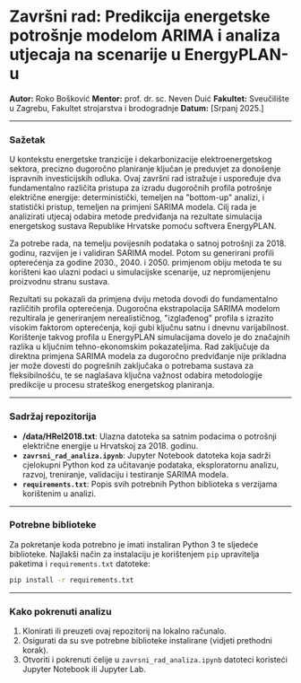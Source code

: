 # Završni rad: Predikcija energetske potrošnje modelom ARIMA i analiza utjecaja na scenarije u EnergyPLAN-u

**Autor:** Roko Bošković
**Mentor:** prof. dr. sc. Neven Duić
**Fakultet:** Sveučilište u Zagrebu, Fakultet strojarstva i brodogradnje
**Datum:** [Srpanj 2025.]

---

### Sažetak

U kontekstu energetske tranzicije i dekarbonizacije elektroenergetskog sektora, precizno dugoročno planiranje ključan je preduvjet za donošenje ispravnih investicijskih odluka. Ovaj završni rad istražuje i uspoređuje dva fundamentalno različita pristupa za izradu dugoročnih profila potrošnje električne energije: deterministički, temeljen na "bottom-up" analizi, i statistički pristup, temeljen na primjeni SARIMA modela. Cilj rada je analizirati utjecaj odabira metode predviđanja na rezultate simulacija energetskog sustava Republike Hrvatske pomoću softvera EnergyPLAN.

Za potrebe rada, na temelju povijesnih podataka o satnoj potrošnji za 2018. godinu, razvijen je i validiran SARIMA model. Potom su generirani profili opterećenja za godine 2030., 2040. i 2050. primjenom obiju metoda te su korišteni kao ulazni podaci u simulacijske scenarije, uz nepromijenjenu proizvodnu stranu sustava.

Rezultati su pokazali da primjena dviju metoda dovodi do fundamentalno različitih profila opterećenja. Dugoročna ekstrapolacija SARIMA modelom rezultirala je generiranjem nerealističnog, "izglađenog" profila s izrazito visokim faktorom opterećenja, koji gubi ključnu satnu i dnevnu varijabilnost. Korištenje takvog profila u EnergyPLAN simulacijama dovelo je do značajnih razlika u ključnim tehno-ekonomskim pokazateljima. Rad zaključuje da direktna primjena SARIMA modela za dugoročno predviđanje nije prikladna jer može dovesti do pogrešnih zaključaka o potrebama sustava za fleksibilnošću, te se naglašava ključna važnost odabira metodologije predikcije u procesu strateškog energetskog planiranja.

---

### Sadržaj repozitorija

*   **/data/HRel2018.txt**: Ulazna datoteka sa satnim podacima o potrošnji električne energije u Hrvatskoj za 2018. godinu.
*   **`zavrsni_rad_analiza.ipynb`**: Jupyter Notebook datoteka koja sadrži cjelokupni Python kod za učitavanje podataka, eksploratornu analizu, razvoj, treniranje, validaciju i testiranje SARIMA modela.
*   **`requirements.txt`**: Popis svih potrebnih Python biblioteka s verzijama korištenim u analizi.

---

### Potrebne biblioteke

Za pokretanje koda potrebno je imati instaliran Python 3 te sljedeće biblioteke. Najlakši način za instalaciju je korištenjem `pip` upravitelja paketima i `requirements.txt` datoteke:

```bash
pip install -r requirements.txt
```

---

### Kako pokrenuti analizu

1.  Klonirati ili preuzeti ovaj repozitorij na lokalno računalo.
2.  Osigurati da su sve potrebne biblioteke instalirane (vidjeti prethodni korak).
3.  Otvoriti i pokrenuti ćelije u `zavrsni_rad_analiza.ipynb` datoteci koristeći Jupyter Notebook ili Jupyter Lab.
